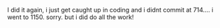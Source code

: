 I did it again, i just get caught up in coding and i didnt commit at 714.... i went to 1150. sorry. but i did do all the work!